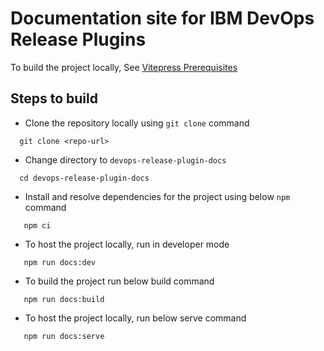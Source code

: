 # Documentation site for IBM DevOps Release Plugins

To build the project locally, See [Vitepress Prerequisites](https://vitepress.dev/guide/getting-started#prerequisites)

## Steps to build

* Clone the repository locally using `git clone` command

```shell
  git clone <repo-url>
```

* Change directory to `devops-release-plugin-docs`

```shell
  cd devops-release-plugin-docs
```

* Install and resolve dependencies for the project using below `npm` command

```shell
   npm ci
```

* To host the project locally, run in developer mode

```shell
   npm run docs:dev
```

* To build the project run below build command

```shell
   npm run docs:build
```

* To host the project locally, run below serve command

```shell
   npm run docs:serve
```
